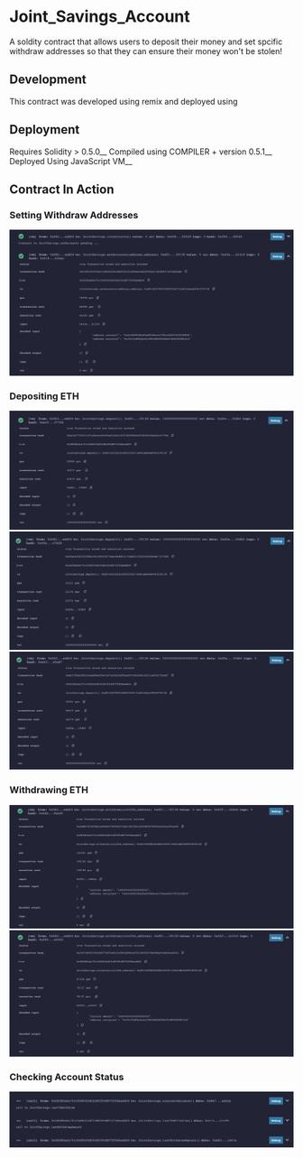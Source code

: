 # Joint_Savings_Account

A soldity contract that allows users to deposit their money and set spcific withdraw addresses so that they can ensure their money won't be stolen!

## Development
This contract was developed using remix and deployed using 

## Deployment
Requires Solidity > 0.5.0__
Compiled using COMPILER + version 0.5.1__
Deployed Using JavaScript VM__


## Contract In Action

### Setting Withdraw Addresses
![Transaction](Execution_Results/Setting_Contract_Addresses.png)

### Depositing ETH
![Transaction](Execution_Results/1_ETH_Deposit.png)
![Transaction](Execution_Results/10_ETH_Deposit.png)
![Transaction](Execution_Results/5_ETH_Deposit.png)


### Withdrawing ETH
![Transaction](Execution_Results/5_ETH_Withdraw.png)
![Transaction](Execution_Results/10_ETH_Withdraw.png)

### Checking Account Status
![Transaction](Execution_Results/Account_Status.png)

